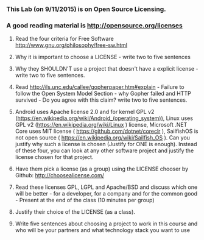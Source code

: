 ### This Lab (on 9/11/2015) is on Open Source Licensing.
### A good reading material is http://opensource.org/licenses

1. Read the four criteria for Free Software http://www.gnu.org/philosophy/free-sw.html

2.  Why it is important to choose a LICENSE - write two to five sentences

3.  Why they SHOULDN'T use a project that doesn't have a explicit license - write two to five sentences.

4. Read http://ils.unc.edu/callee/gopherpaper.htm#explain - Failure to follow the Open System Model Section - why Gopher failed and HTTP survived - Do you agree with this claim?
write two to five sentences.

45.  Android uses Apache license 2.0 and for kernel GPL v2 (https://en.wikipedia.org/wiki/Android_(operating_system)), Linux uses GPL v2 (https://en.wikipedia.org/wiki/Linux ) license, 
Microsoft .NET Core uses MIT license ( https://github.com/dotnet/coreclr ), SailfishOS is not open source ( https://en.wikipedia.org/wiki/Sailfish_OS ).  Can you justify why
such a license is chosen (Justify for ONE  is enough). Instead of these four, you can look at any other software project and justify the license chosen for that project.

5.  Have them pick a license (as a group) using the LICENSE chooser by Github: http://choosealicense.com/

6.  Read these licenses  GPL, LGPL and Apache/BSD and discuss which one will be better - for a developer, for a company and for the common good - Present at the end of the class (10 minutes per group)

7.  Justify their choice of the LICENSE (as a class).

8.  Write five sentences about choosing a project to work in this course and who will be your partners and what technology stack you want to use 
